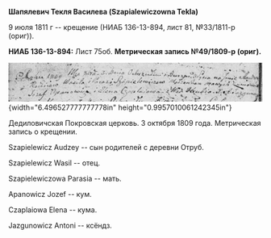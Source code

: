 **Шапялевич Текля Василева (Szapialewiczowna Tekla)**

9 июля 1811 г -- крещение (НИАБ 136-13-894, лист 81, №33/1811-р (ориг)).

**НИАБ 136-13-894:** Лист 75об. **Метрическая запись №49/1809-р
(ориг).**

![](./media/1e42d12f3e35567b9d81c0c92e5ff9013620dcf9.png){width="6.496527777777778in"
height="0.9957010061242345in"}

Дедиловичская Покровская церковь. 3 октября 1809 года. Метрическая
запись о крещении.

Szapielewicz Audzey -- сын родителей с деревни Отруб.

Szapielewicz Wasil -- отец.

Szapielewiczowa Parasia -- мать.

Apanowicz Jozef -- кум.

Czaplaiowa Elena -- кума.

Jazgunowicz Antoni -- ксёндз.
